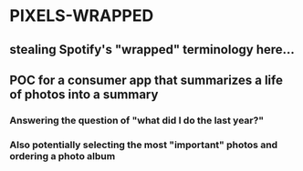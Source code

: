 # PIXELS-WRAPPED
## stealing Spotify's "wrapped" terminology here...
## POC for a consumer app that summarizes a life of photos into a summary
### Answering the question of "what did I do the last year?"
### Also potentially selecting the most "important" photos and ordering a photo album
